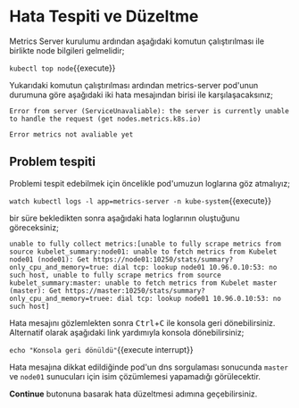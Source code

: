 # Hata Tespiti ve Düzeltme

Metrics Server kurulumu ardından aşağıdaki komutun çalıştırılması ile birlikte node bilgileri gelmelidir;

`kubectl top node`{{execute}}

Yukarıdaki komutun çalıştırılması ardından metrics-server pod'unun durumuna göre aşağıdaki iki hata mesajından birisi ile karşılaşacaksınız;

`Error from server (ServiceUnavaliable): the server is currently unable to handle the request (get nodes.metrics.k8s.io)`

`Error metrics not avaliable yet`

## Problem tespiti

Problemi tespit edebilmek için öncelikle pod'umuzun loglarına göz atmalıyız;

`watch kubectl logs -l app=metrics-server -n kube-system`{{execute}}

bir süre bekledikten sonra aşağıdaki hata loglarının oluştuğunu göreceksiniz;

`unable to fully collect metrics:[unable to fully scrape metrics from source kubelet_summary:node01: unable to fetch metrics from Kubelet node01 (node01): Get https://node01:10250/stats/summary?only_cpu_and_memory=true: dial tcp: lookup node01 10.96.0.10:53: no such host, unable to fully scrape metrics from source kubelet_summary:master: unable to fetch metrics from Kubelet master (master): Get https://master:10250/stats/summary?only_cpu_and_memory=truee: dial tcp: lookup node01 10.96.0.10:53: no such host]`

Hata mesajını gözlemlekten sonra <kbd>Ctrl</kbd>+<kbd>C</kbd> ile konsola geri dönebilirsiniz. Alternatif olarak aşağıdaki link yardımıyla konsola dönebilirsiniz;

`echo "Konsola geri dönüldü"`{{execute interrupt}}

Hata mesajına dikkat edildiğinde pod'un dns sorgulaması sonucunda `master` ve `node01` sunucuları için isim çözümlemesi yapamadığı görülecektir.

**Continue** butonuna basarak hata düzeltmesi adımına geçebilirsiniz.

